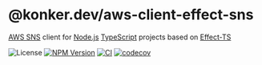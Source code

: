 # @konker.dev/aws-client-effect-sns

[AWS SNS](https://aws.amazon.com/sns/) client for [Node.js](https://nodejs.org/) [TypeScript](https://www.typescriptlang.org/) projects based on [Effect-TS](https://www.effect.website/)

![License](https://img.shields.io/github/license/konkerdotdev/node-ts-fp-boilerplate)
[![NPM Version](https://img.shields.io/npm/v/%40konker.dev%2Faws-client-effect-sns)](https://www.npmjs.com/package/@konker.dev/aws-client-effect-sns)
[![CI](https://github.com/konkerdotdev/aws-client-effect-sns/actions/workflows/ci.yml/badge.svg)](https://github.com/konkerdotdev/aws-client-effect-sns/actions/workflows/ci.yml)
[![codecov](https://codecov.io/gh/konkerdotdev/aws-client-effect-sns/graph/badge.svg?token=W3BFLXCWTH)](https://codecov.io/gh/konkerdotdev/aws-client-effect-sns)
